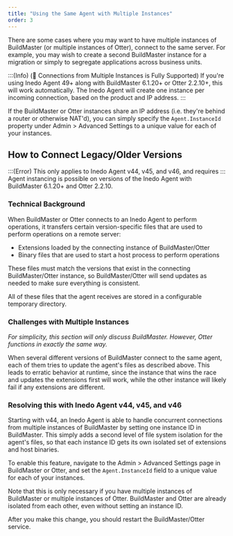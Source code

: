 ```yaml
---
title: "Using the Same Agent with Multiple Instances"
order: 3
---
```


There are some cases where you may want to have multiple instances of  BuildMaster (or multiple instances of Otter), connect to the same server. For example, you may wish to create a second BuildMaster instance for a migration or simply to segregate applications across business units.

:::(Info) (🙌 Connections from Multiple Instances is Fully Supported)
If you're using Inedo Agent 49+ along with BuildMaster 6.1.20+ or Otter 2.2.10+, this will work automatically. The Inedo Agent will create one instance per incoming connection, based on the product and IP address.
:::

If the BuildMaster or Otter instances share an IP address (i.e. they're behind a router or otherwise NAT'd), you can simply specify the `Agent.InstanceId` property under Admin > Advanced Settings to a unique value for each of your instances.

## How to Connect Legacy/Older Versions
:::(Error)
This only applies to Inedo Agent v44, v45, and v46, and requires 
:::
Agent instancing is possible on versions of the Inedo Agent with BuildMaster 6.1.20+ and  Otter 2.2.10.

### Technical Background
When BuildMaster or Otter connects to an Inedo Agent to perform operations, it transfers certain version-specific files that are used to perform operations on a remote server:

 - Extensions loaded by the connecting instance of BuildMaster/Otter
 - Binary files that are used to start a host process to perform operations

These files must match the versions that exist in the connecting BuildMaster/Otter instance, so BuildMaster/Otter will send updates as needed to make sure everything is consistent.

All of these files that the agent receives are stored in a configurable temporary directory.

### Challenges with Multiple Instances
_For simplicity, this section will only discuss BuildMaster. However, Otter functions in exactly the same way._

When several different versions of BuildMaster connect to the same agent, each of them tries to update the agent's files as described above. This leads to erratic behavior at runtime, since the instance that wins the race and updates the extensions first will work, while the other instance will likely fail if any extensions are different.

### Resolving this with Inedo Agent v44, v45, and v46
Starting with v44, an Inedo Agent is able to handle concurrent connections from multiple instances of BuildMaster by setting one instance ID in BuildMaster. This simply adds a second level of file system isolation for the agent's files, so that each instance ID gets its own isolated set of extensions and host binaries.

To enable this feature, navigate to the Admin > Advanced Settings page in BuildMaster or Otter, and set the `Agent.InstanceId` field to a unique value for each of your instances.

Note that this is only necessary if you have multiple instances of BuildMaster or multiple instances of Otter. BuildMaster and Otter are already isolated from each other, even without setting an instance ID.

After you make this change, you should restart the BuildMaster/Otter service.
